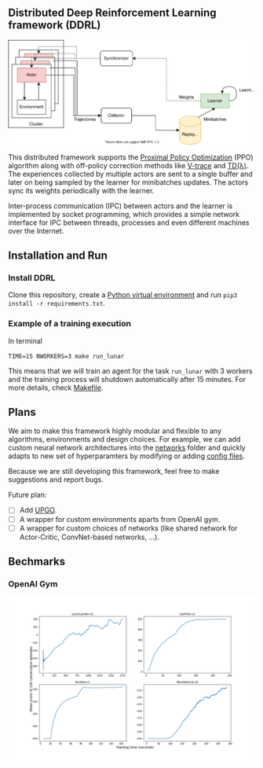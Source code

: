 ## Distributed Deep Reinforcement Learning framework (DDRL)

![Diagram](docs/ddrl.svg)

This distributed framework supports the [Proximal Policy Optimization](https://arxiv.org/abs/1707.06347) (PPO) algorithm along with off-policy correction methods like [V-trace](https://arxiv.org/abs/1802.01561) and [TD(λ)](https://en.wikipedia.org/wiki/Temporal_difference_learning#:~:text=TD%2DLambda%20is%20a%20learning,level%20of%20expert%20human%20players.). The experiences collected by multiple actors are sent to a single buffer and later on being sampled by the learner for minibatches updates. The actors sync its weights periodically with the learner.

Inter-process communication (IPC) between actors and the learner is implemented by socket programming, which provides a simple network interface for IPC between threads, processes and even different machines over the Internet.

## Installation and Run

### Install DDRL
Clone this repository, create a [Python virtual environment](https://docs.python.org/3/library/venv.html) and run `pip3 install -r requirements.txt`.

### Example of a training execution
In terminal 
```
TIME=15 NWORKERS=3 make run_lunar
```
This means that we will train an agent for the task `run_lunar` with 3 workers and the training process will shutdown automatically after 15 minutes. For more details, check [Makefile](Makefile).

## Plans

We aim to make this framework highly modular and flexible to any algorithms, environments and design choices. For example, we can add custom neural network architectures into the [networks](ddrl/networks) folder and quickly adapts to new set of hyperparamters by modifying or adding [config files](configs).

Because we are still developing this framework, feel free to make suggestions and report bugs.

Future plan:
- [ ] Add [UPGO](https://deepmind.com/blog/article/AlphaStar-Grandmaster-level-in-StarCraft-II-using-multi-agent-reinforcement-learning).
- [ ] A wrapper for custom environments aparts from OpenAI gym.
- [ ] A wrapper for custom choices of networks (like shared network for Actor-Critic, ConvNet-based networks, ...).

## Bechmarks

### OpenAI Gym  
![LunarLanderContinuous-v2](docs/result.png)
